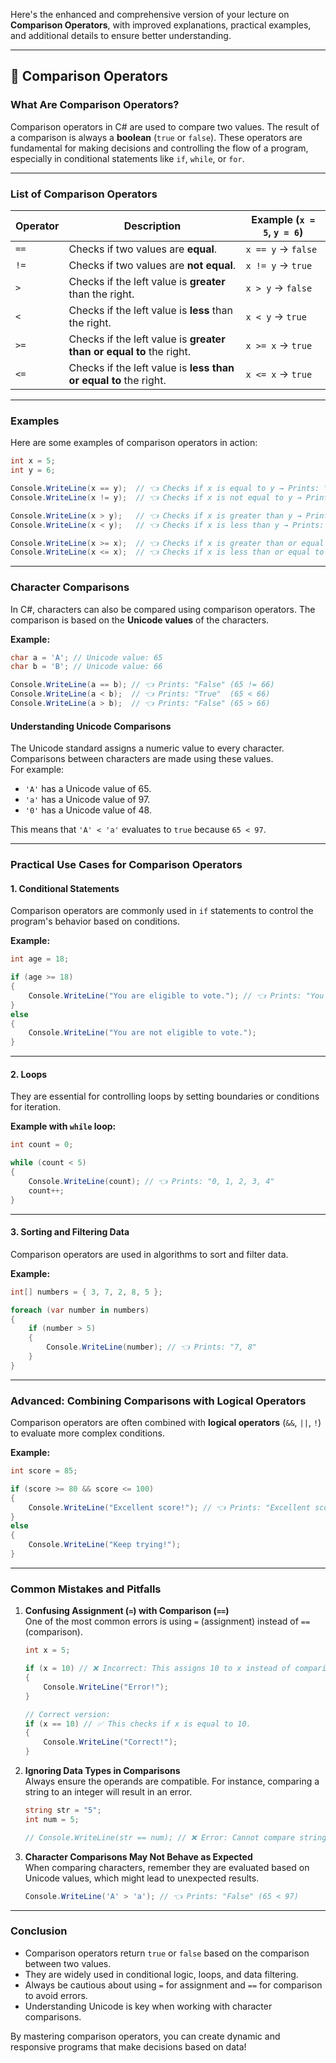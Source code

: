 Here's the enhanced and comprehensive version of your lecture on **Comparison Operators**, with improved explanations, practical examples, and additional details to ensure better understanding.

---

## 🎯 Comparison Operators

### **What Are Comparison Operators?**

Comparison operators in C# are used to compare two values. The result of a comparison is always a **boolean** (`true` or `false`). These operators are fundamental for making decisions and controlling the flow of a program, especially in conditional statements like `if`, `while`, or `for`.

---

### **List of Comparison Operators**

|Operator|Description|Example (`x = 5`, `y = 6`)|
|---|---|---|
|`==`|Checks if two values are **equal**.|`x == y` → `false`|
|`!=`|Checks if two values are **not equal**.|`x != y` → `true`|
|`>`|Checks if the left value is **greater** than the right.|`x > y` → `false`|
|`<`|Checks if the left value is **less** than the right.|`x < y` → `true`|
|`>=`|Checks if the left value is **greater than or equal to** the right.|`x >= x` → `true`|
|`<=`|Checks if the left value is **less than or equal to** the right.|`x <= x` → `true`|

---

### **Examples**

Here are some examples of comparison operators in action:

```csharp
int x = 5;
int y = 6;

Console.WriteLine(x == y);  // 👈 Checks if x is equal to y → Prints: "False"
Console.WriteLine(x != y);  // 👈 Checks if x is not equal to y → Prints: "True"

Console.WriteLine(x > y);   // 👈 Checks if x is greater than y → Prints: "False"
Console.WriteLine(x < y);   // 👈 Checks if x is less than y → Prints: "True"

Console.WriteLine(x >= x);  // 👈 Checks if x is greater than or equal to x → Prints: "True"
Console.WriteLine(x <= x);  // 👈 Checks if x is less than or equal to x → Prints: "True"
```

---

### **Character Comparisons**

In C#, characters can also be compared using comparison operators. The comparison is based on the **Unicode values** of the characters.

**Example:**

```csharp
char a = 'A'; // Unicode value: 65
char b = 'B'; // Unicode value: 66

Console.WriteLine(a == b); // 👈 Prints: "False" (65 != 66)
Console.WriteLine(a < b);  // 👈 Prints: "True"  (65 < 66)
Console.WriteLine(a > b);  // 👈 Prints: "False" (65 > 66)
```

#### **Understanding Unicode Comparisons**

The Unicode standard assigns a numeric value to every character. Comparisons between characters are made using these values.  
For example:

- `'A'` has a Unicode value of 65.
- `'a'` has a Unicode value of 97.
- `'0'` has a Unicode value of 48.

This means that `'A' < 'a'` evaluates to `true` because `65 < 97`.

---

### **Practical Use Cases for Comparison Operators**

#### **1. Conditional Statements**

Comparison operators are commonly used in `if` statements to control the program's behavior based on conditions.

**Example:**

```csharp
int age = 18;

if (age >= 18)
{
    Console.WriteLine("You are eligible to vote."); // 👈 Prints: "You are eligible to vote."
}
else
{
    Console.WriteLine("You are not eligible to vote.");
}
```

---

#### **2. Loops**

They are essential for controlling loops by setting boundaries or conditions for iteration.

**Example with `while` loop:**

```csharp
int count = 0;

while (count < 5)
{
    Console.WriteLine(count); // 👈 Prints: "0, 1, 2, 3, 4"
    count++;
}
```

---

#### **3. Sorting and Filtering Data**

Comparison operators are used in algorithms to sort and filter data.

**Example:**

```csharp
int[] numbers = { 3, 7, 2, 8, 5 };

foreach (var number in numbers)
{
    if (number > 5)
    {
        Console.WriteLine(number); // 👈 Prints: "7, 8"
    }
}
```

---

### **Advanced: Combining Comparisons with Logical Operators**

Comparison operators are often combined with **logical operators** (`&&`, `||`, `!`) to evaluate more complex conditions.

**Example:**

```csharp
int score = 85;

if (score >= 80 && score <= 100)
{
    Console.WriteLine("Excellent score!"); // 👈 Prints: "Excellent score!"
}
else
{
    Console.WriteLine("Keep trying!");
}
```

---

### **Common Mistakes and Pitfalls**

1. **Confusing Assignment (`=`) with Comparison (`==`)**  
    One of the most common errors is using `=` (assignment) instead of `==` (comparison).
    
    ```csharp
    int x = 5;
    
    if (x = 10) // ❌ Incorrect: This assigns 10 to x instead of comparing.
    {
        Console.WriteLine("Error!"); 
    }
    
    // Correct version:
    if (x == 10) // ✅ This checks if x is equal to 10.
    {
        Console.WriteLine("Correct!");
    }
    ```
    
2. **Ignoring Data Types in Comparisons**  
    Always ensure the operands are compatible. For instance, comparing a string to an integer will result in an error.
    
    ```csharp
    string str = "5";
    int num = 5;
    
    // Console.WriteLine(str == num); // ❌ Error: Cannot compare string and int directly.
    ```
    
3. **Character Comparisons May Not Behave as Expected**  
    When comparing characters, remember they are evaluated based on Unicode values, which might lead to unexpected results.
    
    ```csharp
    Console.WriteLine('A' > 'a'); // 👈 Prints: "False" (65 < 97)
    ```
    

---

### **Conclusion**

- Comparison operators return `true` or `false` based on the comparison between two values.
- They are widely used in conditional logic, loops, and data filtering.
- Always be cautious about using `=` for assignment and `==` for comparison to avoid errors.
- Understanding Unicode is key when working with character comparisons.

By mastering comparison operators, you can create dynamic and responsive programs that make decisions based on data!